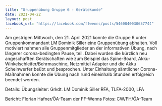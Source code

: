 ```yaml
---
title: "Gruppenübung Gruppe 6 - Gerätekunde"
date: 2021-04-22
layout: post
facebook_url: "https://facebook.com/ffwenns/posts/5460840030657744"
---
```


Am gestrigen Mittwoch, den 21. April 2021 konnte die Gruppe 6 unter Gruppenkommandant LM Dominik Siller eine Gruppenübung abhalten. Voll motiviert nahmen alle Gruppenmitglieder an der informativen Übung, nach längerer corona-bedingten Pause, teil. Dabei wurden die kürzlich neu angeschafften Gerätschaften wie zum Beispiel das Spine-Board, Akku-Winkelschleifer/Bohrmaschine, Netzmittel Adapter und die Akku Scheinwerfer beübt und besprochen. 
Unter Einhaltung sämtlicher Corona-Maßnahmen konnte die Übung nach rund eineinhalb Stunden erfolgreich beendet werden. 

Details:
Übungsleiter: Grkdt. LM Dominik Siller
RFA, TLFA-2000, LFA

Bericht: Florian Hafner/ÖA-Team der FF-Wenns
Fotos: CW/FH/ÖA-Team
